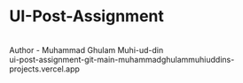 # UI-Post-Assignment
<br>
Author - Muhammad Ghulam Muhi-ud-din
<br>
ui-post-assignment-git-main-muhammadghulammuhiuddins-projects.vercel.app

